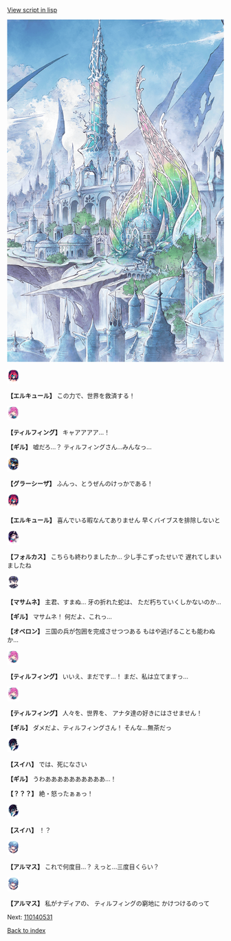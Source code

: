 [View script in lisp](../scripts/110140523.txt)

![fairy_world.png](../images/backgrounds/fairy_world.png)

<img src="../images/units/3202519.png" alt="3202519.png" height="34"/>

**【エルキュール】**
この力で、世界を救済する！

<img src="../images/units/3101411.png" alt="3101411.png" height="34"/>

**【ティルフィング】**
キャアアアア…！

**【ギル】**
嘘だろ…？
ティルフィングさん…みんなっ…

<img src="../images/units/3302619.png" alt="3302619.png" height="34"/>

**【グラーシーザ】**
ふんっ、とうぜんのけっかである！

<img src="../images/units/3202519.png" alt="3202519.png" height="34"/>

**【エルキュール】**
喜んでいる暇なんてありません
早くバイブスを排除しないと

<img src="../images/units/3301811.png" alt="3301811.png" height="34"/>

**【フォルカス】**
こちらも終わりましたか…
少し手こずったせいで
遅れてしまいましたね

<img src="../images/units/3100111.png" alt="3100111.png" height="34"/>

**【マサムネ】**
主君、すまぬ…
牙の折れた蛇は、
ただ朽ちていくしかないのか…

**【ギル】**
マサムネ！
何だよ、これっ…

**【オベロン】**
三国の兵が包囲を完成させつつある
もはや逃げることも能わぬか…

<img src="../images/units/3101411.png" alt="3101411.png" height="34"/>

**【ティルフィング】**
いいえ、まだです…！
まだ、私は立てますっ…

<img src="../images/units/3101411.png" alt="3101411.png" height="34"/>

**【ティルフィング】**
人々を、世界を、
アナタ達の好きにはさせません！

**【ギル】**
ダメだよ、ティルフィングさん！
そんな…無茶だっ

<img src="../images/units/3401719.png" alt="3401719.png" height="34"/>

**【スイハ】**
では、死になさい

**【ギル】**
うわああああああああああ…！

**【？？？】**
絶・怒ったぁぁっ！

<img src="../images/units/3401719.png" alt="3401719.png" height="34"/>

**【スイハ】**
！？

<img src="../images/units/3103811.png" alt="3103811.png" height="34"/>

**【アルマス】**
これで何度目…？
えっと…三度目くらい？

<img src="../images/units/3103811.png" alt="3103811.png" height="34"/>

**【アルマス】**
私がナディアの、
ティルフィングの窮地に
かけつけるのって

Next: [110140531](110140531.md)

[Back to index](index.md)
